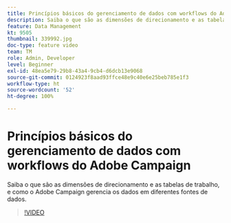 ```yaml
---
title: Princípios básicos do gerenciamento de dados com workflows do Adobe Campaign
description: Saiba o que são as dimensões de direcionamento e as tabelas de trabalho, e como o Adobe Campaign gerencia os dados em diferentes fontes de dados.
feature: Data Management
kt: 9505
thumbnail: 339992.jpg
doc-type: feature video
team: TM
role: Admin, Developer
level: Beginner
exl-id: 48ea5e79-29b8-43a4-9cb4-d6dcb13e9068
source-git-commit: 0124923f8aad93ffce48e9c40e6e25beb785e1f3
workflow-type: ht
source-wordcount: '52'
ht-degree: 100%

---
```


# Princípios básicos do gerenciamento de dados com workflows do Adobe Campaign

Saiba o que são as dimensões de direcionamento e as tabelas de trabalho, e como o Adobe Campaign gerencia os dados em diferentes fontes de dados.

>[!VIDEO](https://video.tv.adobe.com/v/339992?quality=12)
